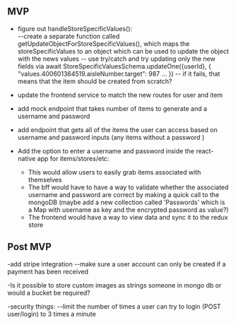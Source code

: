 ## MVP
- figure out handleStoreSpecificValues():  
    --create a separate function called getUpdateObjectForStoreSpecificValues(), which maps the storeSpecificValues to an object which can be used to update the object with the news values
    -- use try/catch and try updating only the new fields via  await StoreSpecificValuesSchema.updateOne({userId}, {
        "values.400601364519.aisleNumber.target": 987
        ...
      })
    -- if it fails, that means that the item should be created from scratch?

- update the frontend service to match the new routes for user and item
- add mock endpoint that takes number of items to generate and a username and password
- add endpoint that gets all of the items the user can access based on username and password inputs (any items without a password )
- Add the option to enter a username and password inside the react-native app for items/stores/etc:
    - This would allow users to easily grab items associated with themselves
    - The bff would have to have a way to validate whether the associated username and password are correct by making a quick call to the mongoDB (maybe add a new collection called 'Passwords' which is a Map with username as key and the encrypted password as value?)
    - The frontend would have a way to view data and sync it to the redux store

## Post MVP
-add stripe integration
    --make sure a user account can only be created if a payment has been received

-Is it possible to store custom images as strings someone in mongo db or would a bucket be required?

-security things:
    --limit the number of times a user can try to login (POST user/login) to 3 times a minute